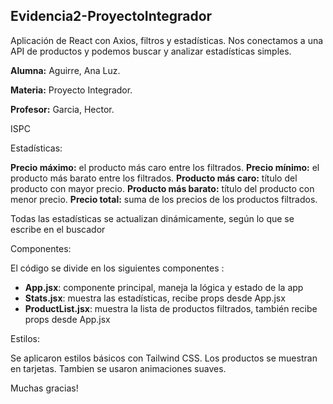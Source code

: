 ## Evidencia2-ProyectoIntegrador

Aplicación de React con Axios, filtros y estadísticas.
Nos conectamos a una API de productos y podemos buscar y analizar estadísticas simples.

**Alumna:** Aguirre, Ana Luz.

**Materia:** Proyecto Integrador.

**Profesor:** Garcia, Hector.

ISPC

Estadísticas:

**Precio máximo:** el producto más caro entre los filtrados.
**Precio mínimo:** el producto más barato entre los filtrados.
**Producto más caro:** título del producto con mayor precio.
**Producto más barato:** título del producto con menor precio.
**Precio total:** suma de los precios de los productos filtrados.

Todas las estadísticas se actualizan dinámicamente, según lo que se escribe en el buscador

Componentes:

El código se divide en los siguientes componentes :

- **App.jsx**: componente principal, maneja la lógica y estado de la app
- **Stats.jsx**: muestra las estadísticas, recibe props desde App.jsx
- **ProductList.jsx**: muestra la lista de productos filtrados, también recibe props desde App.jsx

Estilos:

Se aplicaron estilos básicos con Tailwind CSS. Los productos se muestran en tarjetas. Tambien se usaron animaciones suaves.

Muchas gracias!
